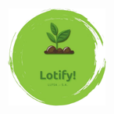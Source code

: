 <div align="center" style="margin: 50px 0;">
        <img src="https://github.com/gmzLucass/gmzLucass/blob/main/lotifyicon.png" alt="Lotify Icon" width="200px" display: block; margin: auto;" />
</div>
